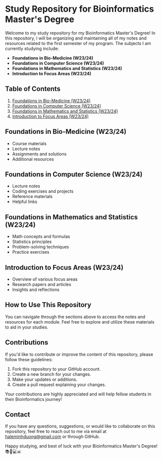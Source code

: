 # Study Repository for Bioinformatics Master's Degree

Welcome to my study repository for my Bioinformatics Master's Degree! In this repository, I will be organizing and maintaining all of my notes and resources related to the first semester of my program. The subjects I am currently studying include:

- **Foundations in Bio-Medicine (W23/24)**
- **Foundations in Computer Science (W23/24)**
- **Foundations in Mathematics and Statistics (W23/24)**
- **Introduction to Focus Areas (W23/24)**

## Table of Contents

1. [Foundations in Bio-Medicine (W23/24)](#foundations-in-bio-medicine-w2324)
2. [Foundations in Computer Science (W23/24)](#foundations-in-computer-science-w2324)
3. [Foundations in Mathematics and Statistics (W23/24)](#foundations-in-mathematics-and-statistics-w2324)
4. [Introduction to Focus Areas (W23/24)](#introduction-to-focus-areas-w2324)

## Foundations in Bio-Medicine (W23/24)

- Course materials
- Lecture notes
- Assignments and solutions
- Additional resources

## Foundations in Computer Science (W23/24)

- Lecture notes
- Coding exercises and projects
- Reference materials
- Helpful links

## Foundations in Mathematics and Statistics (W23/24)

- Math concepts and formulas
- Statistics principles
- Problem-solving techniques
- Practice exercises

## Introduction to Focus Areas (W23/24)

- Overview of various focus areas
- Research papers and articles
- Insights and reflections

## How to Use This Repository

You can navigate through the sections above to access the notes and resources for each module. Feel free to explore and utilize these materials to aid in your studies.

## Contributions

If you'd like to contribute or improve the content of this repository, please follow these guidelines:

1. Fork this repository to your GitHub account.
2. Create a new branch for your changes.
3. Make your updates or additions.
4. Create a pull request explaining your changes.

Your contributions are highly appreciated and will help fellow students in their Bioinformatics journey!

## Contact

If you have any questions, suggestions, or would like to collaborate on this repository, feel free to reach out to me via email at [haleminhduong@gmail.com](mailto:haleminhduong@gmail.com) or through GitHub.

Happy studying, and best of luck with your Bioinformatics Master's Degree! 📚🔬💻📊

